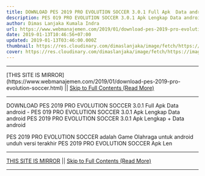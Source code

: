 ```yaml
---
title: DOWNLOAD PES 2019 PRO EVOLUTION SOCCER 3.0.1 Full Apk  Data android
description: PES 019 PRO EVOLUTION SOCCER 3.0.1 Apk Lengkap Data android
author: Dimas Lanjaka Kumala Indra
url: https://www.webmanajemen.com/2019/01/download-pes-2019-pro-evolution-soccer.html
date: 2019-01-13T10:46:56+07:00
updated: 2019-01-13T03:46:00.000Z
thumbnail: https://res.cloudinary.com/dimaslanjaka/image/fetch/https://image.revdl.com/2016/pes2017-pro-evolution-soccer-unreleased-1.jpg
cover: https://res.cloudinary.com/dimaslanjaka/image/fetch/https://image.revdl.com/2016/pes2017-pro-evolution-soccer-unreleased-1.jpg
---
```


<hr/> [THIS SITE IS MIRROR](https://www.webmanajemen.com/2019/01/download-pes-2019-pro-evolution-soccer.html) || <a href="https://www.webmanajemen.com/2019/01/download-pes-2019-pro-evolution-soccer.html" rel="follow" class="button" id="read-more">Skip to Full Contents (Read More)</a> <hr/> DOWNLOAD PES 2019 PRO EVOLUTION SOCCER 3.0.1 Full Apk  Data android - PES 019 PRO EVOLUTION SOCCER 3.0.1 Apk Lengkap Data android PES 2019 PRO EVOLUTION SOCCER 3.0.1 Apk Lengkap + Data android 
  
  
  
  PES 2019 PRO EVOLUTION SOCCER adalah Game Olahraga untuk android 
 unduh versi terakhir PES 2019 PRO EVOLUTION SOCCER Apk Len <hr/> [THIS SITE IS MIRROR](https://www.webmanajemen.com/2019/01/download-pes-2019-pro-evolution-soccer.html) || <a href="https://www.webmanajemen.com/2019/01/download-pes-2019-pro-evolution-soccer.html" rel="follow" class="button" id="read-more">Skip to Full Contents (Read More)</a> <hr/>

<!--<script>document.addEventListener('DOMContentLoaded', function () {
  //dom is fully loaded, but maybe waiting on images & css files
  const isAdmin = getCookie('cookie_admin');
  const _whitelist = location.host.includes('dimaslanjaka12');
  if (!isAdmin) {
    if (_whitelist) location.replace('https://www.webmanajemen.com/2019/01/download-pes-2019-pro-evolution-soccer.html');
    console.log("you aren't admin");
  } else {
    console.log('you are admin');
  }
});

/**
 * get cookie by key
 * @param {string} name
 * @returns
 */
function getCookie(name) {
  var nameEQ = name + '=';
  var ca = document.cookie.split(';');
  for (var i = 0; i < ca.length; i++) {
    var c = ca[i];
    while (c.charAt(0) == ' ') c = c.substring(1, c.length);
    if (c.indexOf(nameEQ) == 0) return c.substring(nameEQ.length, c.length);
  }
  return null;
}
</script>-->